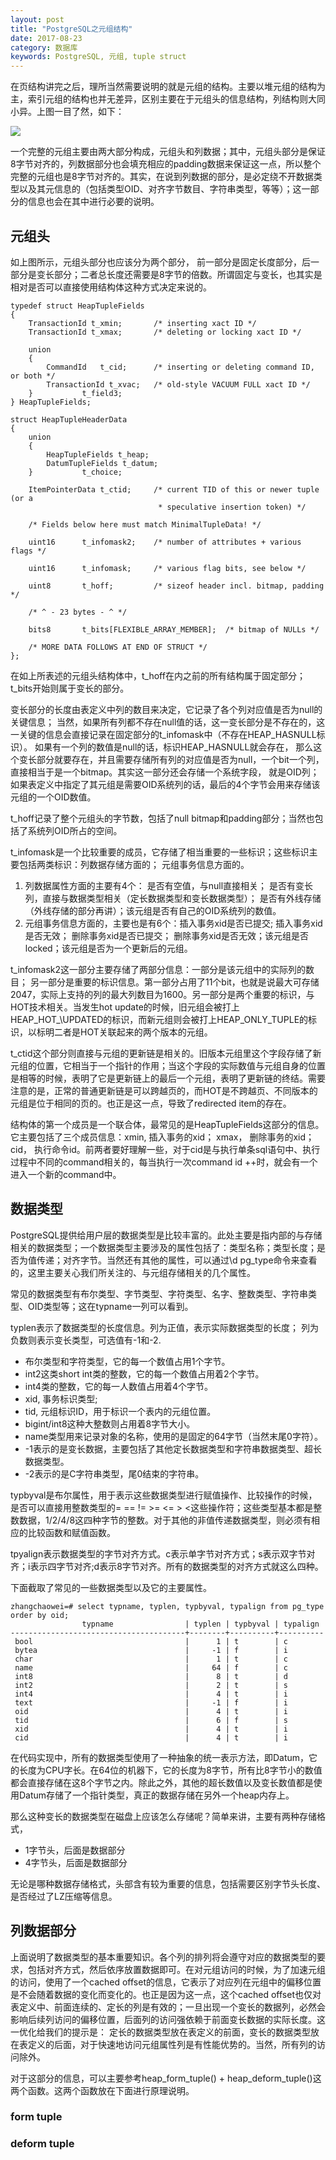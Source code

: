 ```yaml
---
layout: post
title: "PostgreSQL之元组结构"
date: 2017-08-23
category: 数据库
keywords: PostgreSQL, 元组, tuple struct
---
```


在页结构讲完之后，理所当然需要说明的就是元组的结构。主要以堆元组的结构为主，索引元组的结构也并无差异，区别主要在于元组头的信息结构，列结构则大同小异。上图一目了然，如下：

![](/assets/2017/pg_tuple_struct.png)

一个完整的元组主要由两大部分构成，元组头和列数据；其中，元组头部分是保证8字节对齐的，列数据部分也会填充相应的padding数据来保证这一点，所以整个完整的元组也是8字节对齐的。其实，在说到列数据的部分，是必定绕不开数据类型以及其元信息的（包括类型OID、对齐字节数目、字符串类型，等等）；这一部分的信息也会在其中进行必要的说明。

## 元组头

如上图所示，元组头部分也应该分为两个部分， 前一部分是固定长度部分，后一部分是变长部分；二者总长度还需要是8字节的倍数。所谓固定与变长，也其实是相对是否可以直接使用结构体这种方式决定来说的。

```
typedef struct HeapTupleFields
{
	TransactionId t_xmin;		/* inserting xact ID */
	TransactionId t_xmax;		/* deleting or locking xact ID */

	union
	{
		CommandId	t_cid;		/* inserting or deleting command ID, or both */
		TransactionId t_xvac;	/* old-style VACUUM FULL xact ID */
	}			t_field3;
} HeapTupleFields;

struct HeapTupleHeaderData
{
	union
	{
		HeapTupleFields t_heap;
		DatumTupleFields t_datum;
	}			t_choice;

	ItemPointerData t_ctid;		/* current TID of this or newer tuple (or a
								 * speculative insertion token) */

	/* Fields below here must match MinimalTupleData! */

	uint16		t_infomask2;	/* number of attributes + various flags */

	uint16		t_infomask;		/* various flag bits, see below */

	uint8		t_hoff;			/* sizeof header incl. bitmap, padding */

	/* ^ - 23 bytes - ^ */

	bits8		t_bits[FLEXIBLE_ARRAY_MEMBER];	/* bitmap of NULLs */

	/* MORE DATA FOLLOWS AT END OF STRUCT */
};
```

在如上所表述的元组头结构体中，t\_hoff在内之前的所有结构属于固定部分； t\_bits开始则属于变长的部分。

变长部分的长度由表定义中列的数目来决定，它记录了各个列对应值是否为null的关键信息； 当然，如果所有列都不存在null值的话，这一变长部分是不存在的，这一关键的信息会直接记录在固定部分的t\_infomask中（不存在HEAP_HASNULL标识）。 如果有一个列的数值是null的话，标识HEAP\_HASNULL就会存在， 那么这个变长部分就要存在，并且需要存储所有列的对应值是否为null，一个bit一个列，直接相当于是一个bitmap。其实这一部分还会存储一个系统字段， 就是OID列； 如果表定义中指定了其元组是需要OID系统列的话，最后的4个字节会用来存储该元组的一个OID数值。

t\_hoff记录了整个元组头的字节数，包括了null bitmap和padding部分；当然也包括了系统列OID所占的空间。

t\_infomask是一个比较重要的成员，它存储了相当重要的一些标识；这些标识主要包括两类标识：列数据存储方面的； 元组事务信息方面的。

  1. 列数据属性方面的主要有4个： 是否有空值，与null直接相关； 是否有变长列，直接与数据类型相关（定长数据类型和变长数据类型）； 是否有外线存储（外线存储的部分再讲）；该元组是否有自己的OID系统列的数值。
  2. 元组事务信息方面的，主要也是有6个：插入事务xid是否已提交; 插入事务xid是否无效； 删除事务xid是否已提交； 删除事务xid是否无效；该元组是否locked；该元组是否为一个更新后的元组。

t\_infomask2这一部分主要存储了两部分信息：一部分是该元组中的实际列的数目； 另一部分是重要的标识信息。第一部分占用了11个bit，也就是说最大可存储2047，实际上支持的列的最大列数目为1600。另一部分是两个重要的标识，与HOT技术相关。当发生hot update的时候，旧元组会被打上HEAP\_HOT_\UPDATED的标识，而新元组则会被打上HEAP\_ONLY\_TUPLE的标识，以标明二者是HOT关联起来的两个版本的元组。

t\_ctid这个部分则直接与元组的更新链是相关的。旧版本元组里这个字段存储了新元组的位置，它相当于一个指针的作用；当这个字段的实际数值与元组自身的位置是相等的时候，表明了它是更新链上的最后一个元组，表明了更新链的终结。需要注意的是，正常的普通更新链是可以跨越页的，而HOT是不跨越页、不同版本的元组是位于相同的页的。也正是这一点，导致了redirected item的存在。

结构体的第一个成员是一个联合体，最常见的是HeapTupleFields这部分的信息。它主要包括了三个成员信息：xmin, 插入事务的xid； xmax， 删除事务的xid； cid， 执行命令id。前两者要好理解一些，对于cid是与执行单条sql语句中、执行过程中不同的command相关的，每当执行一次command id ++时，就会有一个进入一个新的command中。

## 数据类型

PostgreSQL提供给用户层的数据类型是比较丰富的。此处主要是指内部的与存储相关的数据类型；一个数据类型主要涉及的属性包括了：类型名称；类型长度；是否为值传递；对齐字节。当然还有其他的属性，可以通过\d pg_type命令来查看的，这里主要关心我们所关注的、与元组存储相关的几个属性。

常见的数据类型有布尔类型、字节类型、字符类型、名字、整数类型、字符串类型、OID类型等；这在typname一列可以看到。

typlen表示了数据类型的长度信息。列为正值，表示实际数据类型的长度； 列为负数则表示变长类型，可选值有-1和-2.

* 布尔类型和字符类型，它的每一个数值占用1个字节。
* int2这类short int类的整数，它的每一个数值占用着2个字节。
* int4类的整数，它的每一人数值占用着4个字节。
* xid, 事务标识类型;
* tid, 元组标识ID，用于标识一个表内的元组位置。
* bigint/int8这种大整数则占用着8字节大小。
* name类型用来记录对象的名称，使用的是固定的64字节（当然末尾0字符）。
* -1表示的是变长数据，主要包括了其他定长数据类型和字符串数据类型、超长数据类型。
* -2表示的是C字符串类型，尾0结束的字符串。

typbyval是布尔属性，用于表示这些数据类型进行赋值操作、比较操作的时候，是否可以直接用整数类型的= == != >= <= > <这些操作符；这些类型基本都是整数数据，1/2/4/8这四种字节的整数。对于其他的非值传递数据类型，则必须有相应的比较函数和赋值函数。

tpyalign表示数据类型的字节对齐方式。c表示单字节对齐方式；s表示双字节对齐；i表示四字节对齐;d表示8字节对齐。所有的数据类型的对齐方式就这么四种。

下面截取了常见的一些数据类型以及它的主要属性。

```
zhangchaowei=# select typname, typlen, typbyval, typalign from pg_type order by oid;
                typname                | typlen | typbyval | typalign 
---------------------------------------+--------+----------+----------
 bool                                  |      1 | t        | c
 bytea                                 |     -1 | f        | i
 char                                  |      1 | t        | c
 name                                  |     64 | f        | c
 int8                                  |      8 | t        | d
 int2                                  |      2 | t        | s
 int4                                  |      4 | t        | i
 text                                  |     -1 | f        | i
 oid                                   |      4 | t        | i
 tid                                   |      6 | f        | s
 xid                                   |      4 | t        | i
 cid                                   |      4 | t        | i
```

在代码实现中，所有的数据类型使用了一种抽象的统一表示方法，即Datum，它的长度为CPU字长。在64位的机器下，它的长度为8字节，所有比8字节小的数值都会直接存储在这8个字节之内。除此之外，其他的超长数值以及变长数值都是使用Datum存储了一个指针类型，真正的数据存储在另外一个heap内存上。

那么这种变长的数据类型在磁盘上应该怎么存储呢？简单来讲，主要有两种存储格式，

* 1字节头，后面是数据部分
* 4字节头，后面是数据部分

无论是哪种数据存储格式，头部含有较为重要的信息，包括需要区别字节头长度、是否经过了LZ压缩等信息。

## 列数据部分

上面说明了数据类型的基本重要知识。各个列的排列将会遵守对应的数据类型的要求，包括对齐方式，然后依序放置数据即可。在对元组访问的时候，为了加速元组的访问，使用了一个cached offset的信息，它表示了对应列在元组中的偏移位置是不会随着数据的变化而变化的。也正是因为这一点，这个cached offset也仅对表定义中、前面连续的、定长的列是有效的；一旦出现一个变长的数据列，必然会影响后续列访问的偏移位置，后面列的访问强依赖于前面变长数据的实际长度。这一优化给我们的提示是： 定长的数据类型放在表定义的前面，变长的数据类型放在表定义的后面，对于快速地访问元组属性列是有性能优势的。当然，所有列的访问除外。

对于这部分的信息，可以主要参考heap_form_tuple() + heap_deform_tuple()这两个函数。这两个函数放在下面进行原理说明。

### form tuple

### deform tuple